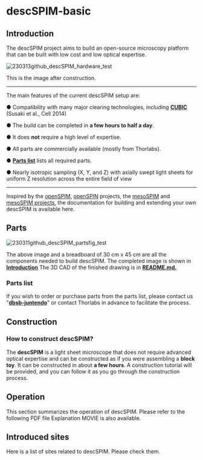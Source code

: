 # descSPIM-basic



## Introduction

The descSPIM project aims to build an open-source microscopy platform that can be built with low cost and low optical expertise.

![230313github_descSPIM_hardware_test](https://user-images.githubusercontent.com/98086219/224652444-17bf4baf-d01a-41f8-8d36-82855afd5953.jpg)

This is the image after construction. 

***

The main features of the current descSPIM setup are:

 ● Compatibility with many major clearing technologies, including **[CUBIC](https://www.tcichemicals.com/JP/en/search/?text=CUBIC)**  (Susaki et al., Cell 2014)
 
 ● The build can be completed in **a few hours to half a day**. 
 
 ● It does **not** require a high level of expertise. 

 ● All parts are commercially available (mostly from Thorlabs).

 ● **[Parts list](https://github.com/dbsb-juntendo/descSPIM/blob/main/descSPIM-basic.md#parts-list)** lists all required parts.
 
 ● Nearly isotropic sampling (X, Y, and Z) with axially swept light sheets for uniform Z resolution across the entire field of view
 
 ___

Inspired by the [openSPIM](https://openspim.org/), [openSPIN](https://sites.google.com/site/openspinmicroscopy/?pli=1&authuser=1) projects, the [mesoSPIM](https://github.com/mesoSPIM) and [mesoSPIM projects](https://mesospim.org/), the documentation for building and extending your own descSPIM is available here.


## Parts

![230311github_descSPIM_partsfig_test](https://user-images.githubusercontent.com/98086219/224652856-07951e67-bc4b-45a0-b52d-11c553cd03e6.png)

The above image and a breadboard of 30 cm x 45 cm are all the components needed to build descSPIM.
The completed image is shown in **[Introduction](https://github.com/dbsb-juntendo/descSPIM/blob/main/descSPIM-basic.md#introduction)**
The 3D CAD of the finished drawing is in **[README.md.](https://github.com/dbsb-juntendo/descSPIM/blob/main/README.md)**

### Parts list



If you wish to order or purchase parts from the parts list, please contact us "**[dbsb-juntendo](http://www.dbsb.science/)**" or contact Thorlabs in advance to facilitate the process.

## Construction

### How to construct descSPIM?

The **descSPIM** is a light sheet microscope that does not require advanced optical expertise and can be constructed as if you were assembling a **block toy**. It can be constructed in about **a few hours**. A construction tutorial will be provided, and you can follow it as you go through the construction process.

## Operation

This section summarizes the operation of descSPIM. Please refer to the following PDF file Explanation MOVIE is also available.

## Introduced sites

Here is a list of sites related to descSPIM. Please check them.

